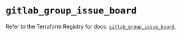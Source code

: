 # `gitlab_group_issue_board`

Refer to the Terraform Registry for docs: [`gitlab_group_issue_board`](https://registry.terraform.io/providers/gitlabhq/gitlab/17.0.0/docs/resources/group_issue_board).
